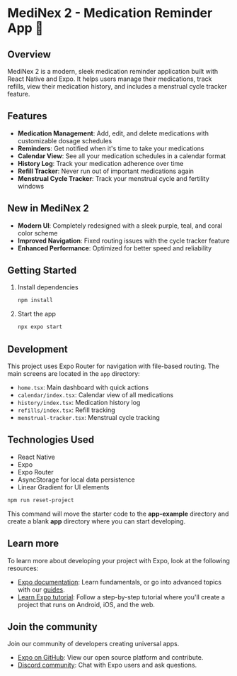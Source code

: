# MediNex 2 - Medication Reminder App 💊

## Overview

MediNex 2 is a modern, sleek medication reminder application built with React Native and Expo. It helps users manage their medications, track refills, view their medication history, and includes a menstrual cycle tracker feature.

## Features

- **Medication Management**: Add, edit, and delete medications with customizable dosage schedules
- **Reminders**: Get notified when it's time to take your medications
- **Calendar View**: See all your medication schedules in a calendar format
- **History Log**: Track your medication adherence over time
- **Refill Tracker**: Never run out of important medications again
- **Menstrual Cycle Tracker**: Track your menstrual cycle and fertility windows

## New in MediNex 2

- **Modern UI**: Completely redesigned with a sleek purple, teal, and coral color scheme
- **Improved Navigation**: Fixed routing issues with the cycle tracker feature
- **Enhanced Performance**: Optimized for better speed and reliability

## Getting Started

1. Install dependencies

   ```bash
   npm install
   ```

2. Start the app

   ```bash
   npx expo start
   ```

## Development

This project uses Expo Router for navigation with file-based routing. The main screens are located in the `app` directory:

- `home.tsx`: Main dashboard with quick actions
- `calendar/index.tsx`: Calendar view of all medications
- `history/index.tsx`: Medication history log
- `refills/index.tsx`: Refill tracking
- `menstrual-tracker.tsx`: Menstrual cycle tracking

## Technologies Used

- React Native
- Expo
- Expo Router
- AsyncStorage for local data persistence
- Linear Gradient for UI elements

```bash
npm run reset-project
```

This command will move the starter code to the **app-example** directory and create a blank **app** directory where you can start developing.

## Learn more

To learn more about developing your project with Expo, look at the following resources:

- [Expo documentation](https://docs.expo.dev/): Learn fundamentals, or go into advanced topics with our [guides](https://docs.expo.dev/guides).
- [Learn Expo tutorial](https://docs.expo.dev/tutorial/introduction/): Follow a step-by-step tutorial where you'll create a project that runs on Android, iOS, and the web.

## Join the community

Join our community of developers creating universal apps.

- [Expo on GitHub](https://github.com/expo/expo): View our open source platform and contribute.
- [Discord community](https://chat.expo.dev): Chat with Expo users and ask questions.
